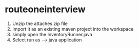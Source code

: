 # routeoneinterview
1. Unzip the attaches zip file
2. Import it as an existing maven project into the workspace
3. simply open the InventoryRunner.java
4. Select run as --> java application
